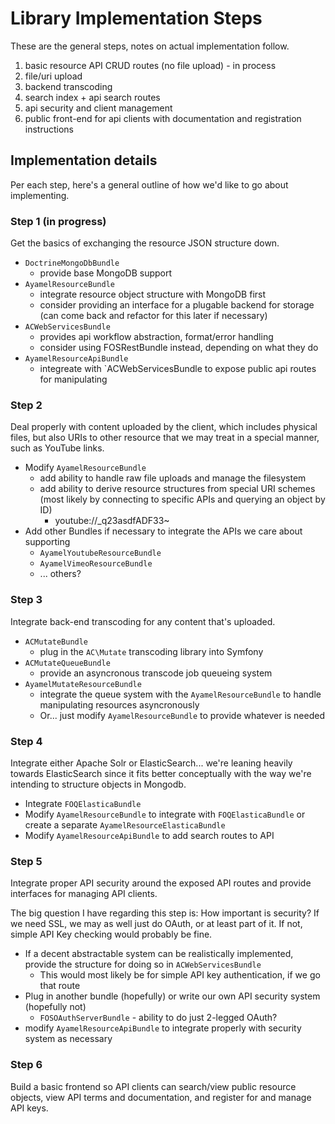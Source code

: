 # Library Implementation Steps #

These are the general steps, notes on actual implementation follow.

1. basic resource API CRUD routes (no file upload) - in process
2. file/uri upload
3. backend transcoding
4. search index + api search routes
5. api security and client management
6. public front-end for api clients with documentation and registration instructions


## Implementation details ##

Per each step, here's a general outline of how we'd like to go about implementing.

### Step 1 (in progress) ###

Get the basics of exchanging the resource JSON structure down.

* `DoctrineMongoDbBundle`
	* provide base MongoDB support
* `AyamelResourceBundle`
	* integrate resource object structure with MongoDB first
	* consider providing an interface for a plugable backend for storage (can come back and refactor for this later if necessary)
* `ACWebServicesBundle`
	* provides api workflow abstraction, format/error handling
	* consider using FOSRestBundle instead, depending on what they do
* `AyamelResourceApiBundle`
	* integreate with `ACWebServicesBundle to expose public api routes for manipulating 

### Step 2 ###

Deal properly with content uploaded by the client, which includes physical files, but also URIs to other resource that we may treat in a special manner, such as YouTube links.

* Modify `AyamelResourceBundle`
	* add ability to handle raw file uploads and manage the filesystem
	* add ability to derive resource structures from special URI schemes (most likely by connecting to specific APIs and querying an object by ID)
		* youtube://_q23asdfADF33~
* Add other Bundles if necessary to integrate the APIs we care about supporting
	* `AyamelYoutubeResourceBundle`
	* `AyamelVimeoResourceBundle`
	* ... others?

### Step 3 ###

Integrate back-end transcoding for any content that's uploaded.

* `ACMutateBundle`
	* plug in the `AC\Mutate` transcoding library into Symfony
* `ACMutateQueueBundle`
	* provide an asyncronous transcode job queueing system
* `AyamelMutateResourceBundle`
	* integrate the queue system with the `AyamelResourceBundle` to handle manipulating resources asyncronously
	* Or... just modify `AyamelResourceBundle` to provide whatever is needed

### Step 4 ###

Integrate either Apache Solr or ElasticSearch... we're leaning heavily towards ElasticSearch since it fits better conceptually with the way we're intending to structure objects in Mongodb.

* Integrate `FOQElasticaBundle`
* Modify `AyamelResourceBundle` to integrate with `FOQElasticaBundle` or create a separate `AyamelResourceElasticaBundle`
* Modify `AyamelResourceApiBundle` to add search routes to API

### Step 5 ###

Integrate proper API security around the exposed API routes and provide interfaces for managing API clients.

The big question I have regarding this step is: How important is security?  If we need SSL, we may as well just do OAuth, or at least part of it.  If not, simple API Key checking would probably be fine.

* If a decent abstractable system can be realistically implemented, provide the structure for doing so in `ACWebServicesBundle`
	* This would most likely be for simple API key authentication, if we go that route
* Plug in another bundle (hopefully) or write our own API security system (hopefully not)
	* `FOSOAuthServerBundle` - ability to do just 2-legged OAuth?
* modify `AyamelResourceApiBundle` to integrate properly with security system as necessary

### Step 6 ###

Build a basic frontend so API clients can search/view public resource objects, view API terms and documentation, and register for and manage API keys.
